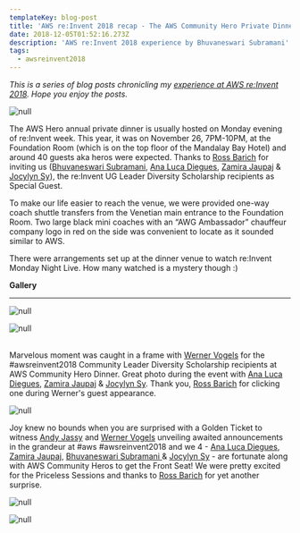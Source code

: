 ```yaml
---
templateKey: blog-post
title: 'AWS re:Invent 2018 recap - The AWS Community Hero Private Dinner'
date: 2018-12-05T01:52:16.273Z
description: 'AWS re:Invent 2018 experience by Bhuvaneswari Subramani'
tags:
  - awsreinvent2018
---
```

_This is a series of blog posts chronicling my _[_experience at AWS re:Invent 2018_](https://www.awsugblr.in/tags/awsreinvent-2018/)_. Hope you enjoy the posts._

![null](/img/herodinner_invite_1.png)

The AWS Hero annual private dinner is usually hosted on Monday evening of re:Invent week. This year, it was on November 26, 7PM-10PM, at the Foundation Room (which is on the top floor of the Mandalay Bay Hotel) and around 40 guests aka heros were expected.  Thanks to [Ross Barich](https://www.linkedin.com/in/rossbarich/) for inviting us ([Bhuvaneswari Subramani](https://www.linkedin.com/in/bhuvanas/), [Ana Luca Diegues](https://www.linkedin.com/in/anluca/), [Zamira Jaupaj](https://www.linkedin.com/in/zamirajaupaj/) & [Jocylyn Sy](https://www.linkedin.com/in/jocylynsy/)), the re:Invent UG Leader Diversity Scholarship recipients as Special Guest.

To make our life easier to reach the venue, we were provided one-way coach shuttle transfers from the Venetian main entrance to the Foundation Room. Two large black mini coaches with an “AWG Ambassador” chauffeur company logo in red on the side was convenient to locate as it sounded similar to AWS.

There were arrangements set up at the dinner venue to watch re:Invent Monday Night Live. How many watched is a mystery though :)

**Gallery**

- - -

![null](/img/hero_1.png)

![null](/img/hero_3.png)

\
Marvelous moment was caught in a frame with [Werner Vogels](https://www.linkedin.com/in/wernervogels/) for the #awsreinvent2018 Community Leader Diversity Scholarship recipients at AWS Community Hero Dinner. Great photo during the event with [Ana Luca Diegues](https://www.linkedin.com/in/anluca/), [Zamira Jaupaj](https://www.linkedin.com/in/zamirajaupaj/) & [Jocylyn Sy](https://www.linkedin.com/in/jocylynsy/). Thank you, [Ross Barich](https://www.linkedin.com/in/rossbarich/) for clicking one during Werner's guest appearance.

![null](/img/hero_2.png)

Joy knew no bounds when you are surprised with a Golden Ticket to witness [Andy Jassy](https://www.linkedin.com/in/andy-jassy-8b1615/) and [Werner Vogels](https://www.linkedin.com/in/wernervogels/) unveiling awaited announcements in the grandeur at #aws #awsreinvent2018  and we 4 - [Ana Luca Diegues](https://www.linkedin.com/in/anluca/), [Zamira Jaupaj](https://www.linkedin.com/in/zamirajaupaj/), [Bhuvaneswari Subramani ](https://www.linkedin.com/in/bhuvanas/)& [Jocylyn Sy](https://www.linkedin.com/in/jocylynsy/) - are fortunate along with AWS Community Heros to get the Front Seat! We were pretty excited for the Priceless Sessions and thanks to [Ross Barich](https://www.linkedin.com/in/rossbarich/) for yet another surprise.

![null](/img/goldenticket.png)

![null](/img/hero_venue.png)
